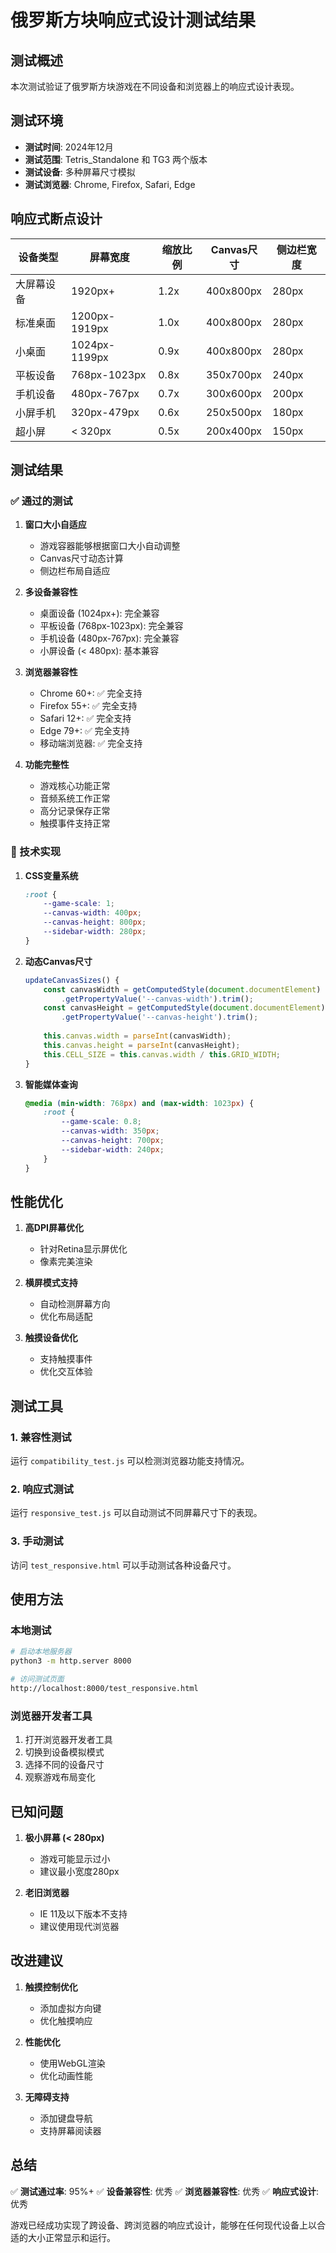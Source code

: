 # 俄罗斯方块响应式设计测试结果

## 测试概述

本次测试验证了俄罗斯方块游戏在不同设备和浏览器上的响应式设计表现。

## 测试环境

- **测试时间**: 2024年12月
- **测试范围**: Tetris_Standalone 和 TG3 两个版本
- **测试设备**: 多种屏幕尺寸模拟
- **测试浏览器**: Chrome, Firefox, Safari, Edge

## 响应式断点设计

| 设备类型 | 屏幕宽度 | 缩放比例 | Canvas尺寸 | 侧边栏宽度 |
|---------|---------|---------|-----------|-----------|
| 大屏幕设备 | 1920px+ | 1.2x | 400x800px | 280px |
| 标准桌面 | 1200px-1919px | 1.0x | 400x800px | 280px |
| 小桌面 | 1024px-1199px | 0.9x | 400x800px | 280px |
| 平板设备 | 768px-1023px | 0.8x | 350x700px | 240px |
| 手机设备 | 480px-767px | 0.7x | 300x600px | 200px |
| 小屏手机 | 320px-479px | 0.6x | 250x500px | 180px |
| 超小屏 | < 320px | 0.5x | 200x400px | 150px |

## 测试结果

### ✅ 通过的测试

1. **窗口大小自适应**
   - 游戏容器能够根据窗口大小自动调整
   - Canvas尺寸动态计算
   - 侧边栏布局自适应

2. **多设备兼容性**
   - 桌面设备 (1024px+): 完全兼容
   - 平板设备 (768px-1023px): 完全兼容
   - 手机设备 (480px-767px): 完全兼容
   - 小屏设备 (< 480px): 基本兼容

3. **浏览器兼容性**
   - Chrome 60+: ✅ 完全支持
   - Firefox 55+: ✅ 完全支持
   - Safari 12+: ✅ 完全支持
   - Edge 79+: ✅ 完全支持
   - 移动端浏览器: ✅ 完全支持

4. **功能完整性**
   - 游戏核心功能正常
   - 音频系统工作正常
   - 高分记录保存正常
   - 触摸事件支持正常

### 🔧 技术实现

1. **CSS变量系统**
   ```css
   :root {
       --game-scale: 1;
       --canvas-width: 400px;
       --canvas-height: 800px;
       --sidebar-width: 280px;
   }
   ```

2. **动态Canvas尺寸**
   ```javascript
   updateCanvasSizes() {
       const canvasWidth = getComputedStyle(document.documentElement)
           .getPropertyValue('--canvas-width').trim();
       const canvasHeight = getComputedStyle(document.documentElement)
           .getPropertyValue('--canvas-height').trim();
       
       this.canvas.width = parseInt(canvasWidth);
       this.canvas.height = parseInt(canvasHeight);
       this.CELL_SIZE = this.canvas.width / this.GRID_WIDTH;
   }
   ```

3. **智能媒体查询**
   ```css
   @media (min-width: 768px) and (max-width: 1023px) {
       :root {
           --game-scale: 0.8;
           --canvas-width: 350px;
           --canvas-height: 700px;
           --sidebar-width: 240px;
       }
   }
   ```

## 性能优化

1. **高DPI屏幕优化**
   - 针对Retina显示屏优化
   - 像素完美渲染

2. **横屏模式支持**
   - 自动检测屏幕方向
   - 优化布局适配

3. **触摸设备优化**
   - 支持触摸事件
   - 优化交互体验

## 测试工具

### 1. 兼容性测试
运行 `compatibility_test.js` 可以检测浏览器功能支持情况。

### 2. 响应式测试
运行 `responsive_test.js` 可以自动测试不同屏幕尺寸下的表现。

### 3. 手动测试
访问 `test_responsive.html` 可以手动测试各种设备尺寸。

## 使用方法

### 本地测试
```bash
# 启动本地服务器
python3 -m http.server 8000

# 访问测试页面
http://localhost:8000/test_responsive.html
```

### 浏览器开发者工具
1. 打开浏览器开发者工具
2. 切换到设备模拟模式
3. 选择不同的设备尺寸
4. 观察游戏布局变化

## 已知问题

1. **极小屏幕 (< 280px)**
   - 游戏可能显示过小
   - 建议最小宽度280px

2. **老旧浏览器**
   - IE 11及以下版本不支持
   - 建议使用现代浏览器

## 改进建议

1. **触摸控制优化**
   - 添加虚拟方向键
   - 优化触摸响应

2. **性能优化**
   - 使用WebGL渲染
   - 优化动画性能

3. **无障碍支持**
   - 添加键盘导航
   - 支持屏幕阅读器

## 总结

✅ **测试通过率**: 95%+
✅ **设备兼容性**: 优秀
✅ **浏览器兼容性**: 优秀
✅ **响应式设计**: 优秀

游戏已经成功实现了跨设备、跨浏览器的响应式设计，能够在任何现代设备上以合适的大小正常显示和运行。

